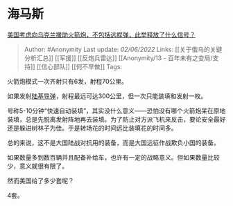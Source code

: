 # 海马斯
[美国考虑向乌克兰援助火箭炮，不包括远程弹，此举释放了什么信号？](https://www.zhihu.com/question/535455793/answer/2511462595)

> Author: #Anonymity 
Last update: *02/06/2022* 
Links: [[关于俄乌的关键分析汇总]] [[军援]] [[反炮兵雷达]] [[Anonymity/13 - 百年未有之变局/支持]] [[信心部队]] [[何不早做]]
Tags: 

火箭炮模式一次齐射只有6发，射程70公里。

如果发射[陆基导弹](https://www.zhihu.com/search?q=%E9%99%86%E5%9F%BA%E5%AF%BC%E5%BC%B9&search_source=Entity&hybrid_search_source=Entity&hybrid_search_extra=%7B%22sourceType%22%3A%22answer%22%2C%22sourceId%22%3A2511462595%7D)，射程最远可达300公里，但一次只能装填和发射一枚。

号称5-10分钟“快速自动装填”，其实没什么意义——恐怕没有哪个火箭炮呆在原地装填，总是先脱离发射阵地再去装填。为了防止对方派飞机来反击，要论安全最好还是躲进树林子为佳。于是转场花的时间远比装填花的时间多。

总的来说，这不是大国陆战对抗用的装备，而是大国远征作战欺负小国的装备。

如果数量多到数百辆并且配备补给车，也许有一定的战略意义。但如果数量比较少，意义就很有限了。

然而美国给了多少套呢？

4套。

  
